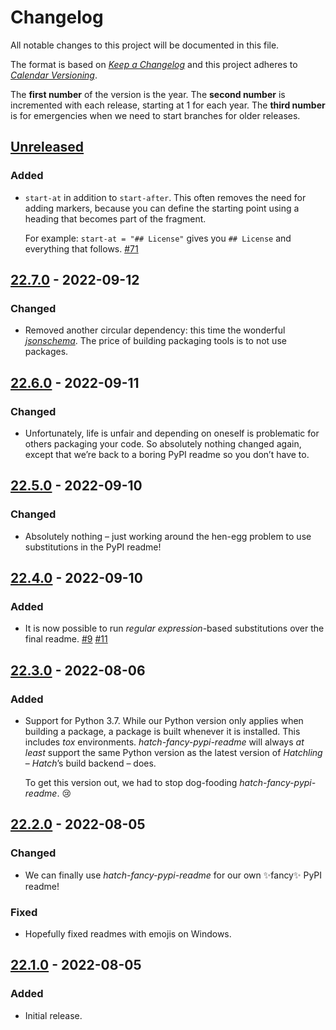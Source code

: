 # Changelog

All notable changes to this project will be documented in this file.

The format is based on [*Keep a Changelog*](https://keepachangelog.com/en/1.0.0/) and this project adheres to [*Calendar Versioning*](https://calver.org/).

The **first number** of the version is the year.
The **second number** is incremented with each release, starting at 1 for each year.
The **third number** is for emergencies when we need to start branches for older releases.

<!-- changelog follows -->


## [Unreleased](https://github.com/hynek/hatch-fancy-pypi-readme/compare/22.7.0...HEAD)

### Added

- `start-at` in addition to `start-after`. This often removes the need for adding markers, because you can define the starting point using a heading that becomes part of the fragment.

   For example: `start-at = "## License"` gives you `## License` and everything that follows.
   [#71](https://github.com/hynek/hatch-fancy-pypi-readme/issues/71)


## [22.7.0](https://github.com/hynek/hatch-fancy-pypi-readme/compare/22.6.0...22.7.0) - 2022-09-12

### Changed

- Removed another circular dependency: this time the wonderful [*jsonschema*](https://python-jsonschema.readthedocs.io/).
  The price of building packaging tools is to not use packages.


## [22.6.0](https://github.com/hynek/hatch-fancy-pypi-readme/compare/22.5.0...22.6.0) - 2022-09-11

### Changed

- Unfortunately, life is unfair and depending on oneself is problematic for others packaging your code.
  So absolutely nothing changed again, except that we’re back to a boring PyPI readme so you don’t have to.


## [22.5.0](https://github.com/hynek/hatch-fancy-pypi-readme/compare/22.4.0...22.5.0) - 2022-09-10

### Changed

- Absolutely nothing – just working around the hen-egg problem to use substitutions in the PyPI readme!


## [22.4.0](https://github.com/hynek/hatch-fancy-pypi-readme/compare/22.3.0...22.4.0) - 2022-09-10

### Added

- It is now possible to run *regular expression*-based substitutions over the final readme.
  [#9](https://github.com/hynek/hatch-fancy-pypi-readme/issues/9)
  [#11](https://github.com/hynek/hatch-fancy-pypi-readme/issues/11)


## [22.3.0](https://github.com/hynek/hatch-fancy-pypi-readme/compare/22.2.0...22.3.0) - 2022-08-06

### Added

- Support for Python 3.7.
  While our Python version only applies when building a package, a package is built whenever it is installed.
  This includes *tox* environments.
  *hatch-fancy-pypi-readme* will always *at least* support the same Python version as the latest version of *Hatchling* – *Hatch*’s build backend – does.

  To get this version out, we had to stop dog-fooding *hatch-fancy-pypi-readme*. 😢


## [22.2.0](https://github.com/hynek/hatch-fancy-pypi-readme/compare/22.1.0...22.2.0) - 2022-08-05

### Changed

- We can finally use *hatch-fancy-pypi-readme* for our own ✨fancy✨ PyPI readme!


### Fixed

- Hopefully fixed readmes with emojis on Windows.


## [22.1.0](https://github.com/hynek/hatch-fancy-pypi-readme/tree/22.1.0) - 2022-08-05

### Added

- Initial release.
